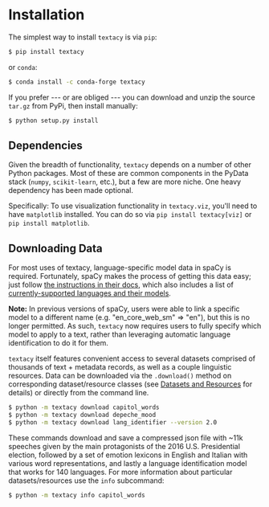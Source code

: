# Installation

The simplest way to install `textacy` is via `pip`:

```zsh
$ pip install textacy
```

or `conda`:

```zsh
$ conda install -c conda-forge textacy
```

If you prefer --- or are obliged --- you can download and unzip the source `tar.gz` from  PyPi, then install manually:

```zsh
$ python setup.py install
```

Dependencies
------------

Given the breadth of functionality, `textacy` depends on a number of other Python packages. Most of these are common components in the PyData stack (`numpy`, `scikit-learn`, etc.), but a few are more niche. One heavy dependency has been made optional.

Specifically: To use visualization functionality in `textacy.viz`, you'll need to have `matplotlib` installed. You can do so via `pip install textacy[viz]` or `pip install matplotlib`.

Downloading Data
----------------

For most uses of textacy, language-specific model data in spaCy is required. Fortunately, spaCy makes the process of getting this data easy; just follow [the instructions in their docs](https://spacy.io/docs/usage/models), which also includes a list of [currently-supported languages and their models](https://spacy.io/usage/models#languages).

**Note:** In previous versions of spaCy, users were able to link a specific model to a different name (e.g. "en_core_web_sm" => "en"), but this is no longer permitted. As such, `textacy` now requires users to fully specify which model to apply to a text, rather than leveraging automatic language identification to do it for them.

`textacy` itself features convenient access to several datasets comprised of thousands of text + metadata records, as well as a couple linguistic resources. Data can be downloaded via the `.download()` method on corresponding dataset/resource classes (see [Datasets and Resources](api_reference/datasets_resources) for details) or directly from the command line.

```zsh
$ python -m textacy download capitol_words
$ python -m textacy download depeche_mood
$ python -m textacy download lang_identifier --version 2.0
```

These commands download and save a compressed json file with ~11k speeches given by the main protagonists of the 2016 U.S. Presidential election, followed by a set of emotion lexicons in English and Italian with various word representations, and lastly a language identification model that works for 140 languages. For more information about particular datasets/resources use the `info` subcommand:

```zsh
$ python -m textacy info capitol_words
```
